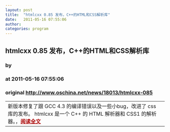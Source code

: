 ```yaml
---
layout: post
title:  "htmlcxx 0.85 发布，C++的HTML和CSS解析库"
date:   2011-05-16 07:55:06
author: 
categories: program
---
```


## htmlcxx 0.85 发布，C++的HTML和CSS解析库
### by 
### at 2011-05-16 07:55:06
### original <http://www.oschina.net/news/18013/htmlcxx-085>

<table width="100%"><tr>
						<td valign="top">新版本修复了跟 GCC 4.3 的编译错误以及一些小bug，改进了 css 库的发布。 htmlcxx 是一个 C++ 的 HTML 解析器和 CSS1 的解析器。，<a href="http://www.oschina.net/news/18013/htmlcxx-085?from=rss" style="font-weight:bold;color:#a00">阅读全文</a></td>
			</tr></table>